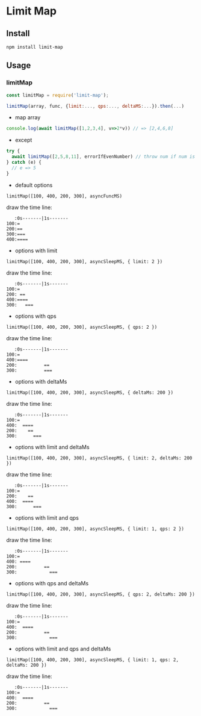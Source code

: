 # Limit Map

## Install
`npm install limit-map`

## Usage

### limitMap

```javascript
const limitMap = require('limit-map');

limitMap(array, func, {limit:..., qps:..., deltaMS:...}).then(...)
```

* map array
```javascript
console.log(await limitMap([1,2,3,4], v=>2*v)) // => [2,4,6,8]
```

* except

```javascript
try {
  await limitMap([2,5,8,11], errorIfEvenNumber) // throw num if num is 5 or 11
} catch (e) {
  // e => 5 
}
```

* default options

`limitMap([100, 400, 200, 300], asyncFuncMS)`

draw the time line:

```
   :0s-------|1s-------
100:=
200:==
300:===
400:====
```

* options with limit

`limitMap([100, 400, 200, 300], asyncSleepMS, { limit: 2 })`

draw the time line:

```
   :0s-------|1s-------
100:=
200: ==
400:====
300:   ===
```

* options with qps

`limitMap([100, 400, 200, 300], asyncSleepMS, { qps: 2 })`

draw the time line:

```
   :0s-------|1s-------
100:=
400:====
200:          ==
300:          ===
```

* options with deltaMs

`limitMap([100, 400, 200, 300], asyncSleepMS, { deltaMs: 200 })`

draw the time line:

```
   :0s-------|1s-------
100:=
400:  ====
200:    ==
300:      ===
```

* options with limit and deltaMs

`limitMap([100, 400, 200, 300], asyncSleepMS, { limit: 2, deltaMs: 200 })`

draw the time line:

```
   :0s-------|1s-------
100:=
200:    ==
400:  ====
300:      ===
```

* options with limit and qps

`limitMap([100, 400, 200, 300], asyncSleepMS, { limit: 1, qps: 2 })`

draw the time line:

```
   :0s-------|1s-------
100:=
400: ====
200:          ==
300:            ===
```

* options with qps and deltaMs

`limitMap([100, 400, 200, 300], asyncSleepMS, { qps: 2, deltaMs: 200 })`

draw the time line:

```
   :0s-------|1s-------
100:=
400:  ====
200:          ==
300:            ===
```

* options with limit and qps and deltaMs

`limitMap([100, 400, 200, 300], asyncSleepMS, { limit: 1, qps: 2, deltaMs: 200 })`

draw the time line:

```
   :0s-------|1s-------
100:=
400:  ====
200:          ==
300:            ===
```
